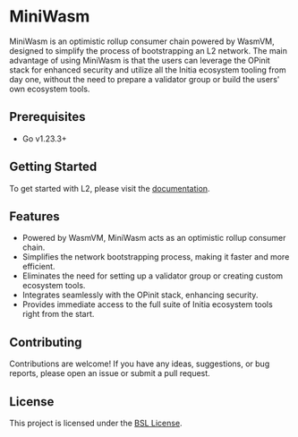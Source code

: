 # MiniWasm

MiniWasm is an optimistic rollup consumer chain powered by WasmVM, designed to simplify the process of bootstrapping an L2 network. The main advantage of using MiniWasm is that the users can leverage the OPinit stack for enhanced security and utilize all the Initia ecosystem tooling from day one, without the need to prepare a validator group or build the users' own ecosystem tools.

## Prerequisites

- Go v1.23.3+

## Getting Started

To get started with L2, please visit the [documentation](https://initia.gitbook.io/initia-docs-v2/).

## Features

- Powered by WasmVM, MiniWasm acts as an optimistic rollup consumer chain.
- Simplifies the network bootstrapping process, making it faster and more efficient.
- Eliminates the need for setting up a validator group or creating custom ecosystem tools.
- Integrates seamlessly with the OPinit stack, enhancing security.
- Provides immediate access to the full suite of Initia ecosystem tools right from the start.

## Contributing

Contributions are welcome! If you have any ideas, suggestions, or bug reports, please open an issue or submit a pull request.

## License

This project is licensed under the [BSL License](LICENSE).
